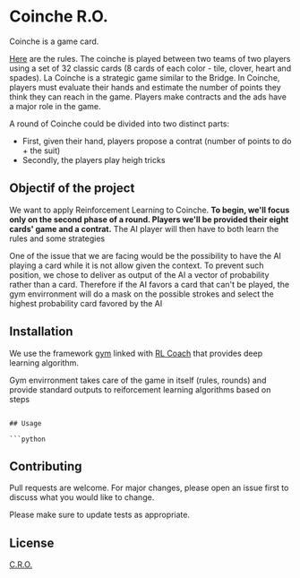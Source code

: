 # Coinche R.O.

Coinche is a game card.

[Here](https://ibelote.com/en/rules-coinche.php) are the rules. The coinche is played between two teams of two players using a set of 32 classic cards (8 cards of each color - tile, clover, heart and spades). La Coinche is a strategic game similar to the Bridge. In Coinche, players must evaluate their hands and estimate the number of points they think they can reach in the game. Players make contracts and the ads have a major role in the game.

A round of Coinche could be divided into two distinct parts:
- First, given their hand, players propose a contrat (number of points to do + the suit)
- Secondly, the players play heigh tricks



## Objectif of the project

We want to apply Reinforcement Learning to Coinche. **To begin, we'll focus only on the second phase of a round. 
Players we'll be provided their eight cards' game and a contrat.**
The AI player will then have to both learn the rules and some strategies

One of the issue that we are facing would be the possibility to have the AI playing a card while it is not allow given the context. To prevent such position, we chose to deliver as output of the AI a vector of probability rather than a card. Therefore if the AI favors a card that can't be played, the gym envirronment will do a mask on the possible strokes and select the highest probability card favored by the AI


## Installation

We use the framework [gym](http://gym.openai.com/docs/) linked with [RL Coach](http://gym.openai.com/docs/) that provides deep learning algorithm.

Gym envirronment takes care of the game in itself (rules, rounds) and provide standard outputs to reiforcement learning algorithms based on steps


```

## Usage

```python

```

## Contributing
Pull requests are welcome. For major changes, please open an issue first to discuss what you would like to change.

Please make sure to update tests as appropriate.

## License
[C.R.O.](https://fr.wikipedia.org/wiki/Coinche)
